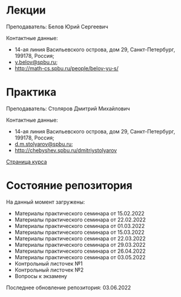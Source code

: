 # Лекции

Преподаватель: Белов Юрий Сергеевич

Контактные данные: 
+ 14-ая линия Васильевского острова, дом 29, Санкт-Петербург, 199178, Россия; 
+ y.belov@spbu.ru;
+ http://math-cs.spbu.ru/people/belov-yu-s/

# Практика

Преподаватель: Столяров Дмитрий Михайлович

Контактные данные:
+ 14-ая линия Васильевского острова, дом 29, Санкт-Петербург, 199178, Россия;
+ d.m.stolyarov@spbu.ru;
+ http://chebyshev.spbu.ru/dmitriystolyarov

[Страница курса](https://math-cs.spbu.ru/dmitriystolyarov/analiz-4-vesna-2022/)

# Состояние репозитория

На данный момент загружены:
+ Материалы практического семинара от 15.02.2022
+ Материалы практического семинара от 22.02.2022
+ Материалы практического семинара от 01.03.2022
+ Материалы практического семинара от 15.03.2022
+ Материалы практического семинара от 22.03.2022
+ Материалы практического семинара от 29.03.2022
+ Материалы практического семинара от 26.04.2022
+ Материалы практического семинара от 03.05.2022
+ Контрольный листочек №1
+ Контрольный листочек №2
+ Вопросы к экзамену

Последнее обновление репозитория: 03.06.2022
